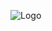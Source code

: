 ![Logo](https://avatars.githubusercontent.com/u/108787472?s=400&u=1c3ba3c50c4ac3e00c4bd76af6feeea9ca0eeda9&v=4)
